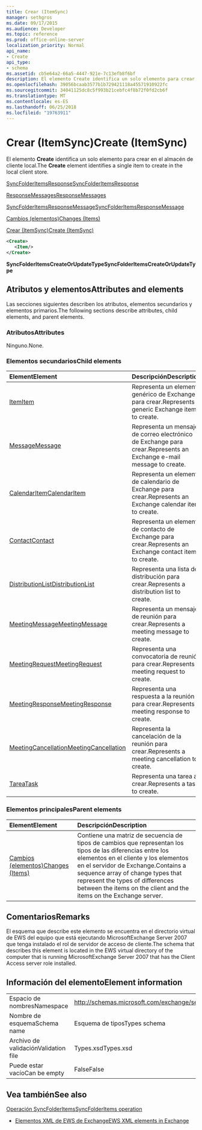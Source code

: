 ```yaml
---
title: Crear (ItemSync)
manager: sethgros
ms.date: 09/17/2015
ms.audience: Developer
ms.topic: reference
ms.prod: office-online-server
localization_priority: Normal
api_name:
- Create
api_type:
- schema
ms.assetid: cb5e64a2-66a5-4447-921e-7c13efb8f6bf
description: El elemento Create identifica un solo elemento para crear en el almacén de cliente local.
ms.openlocfilehash: 39056bcaab3577b1b729421118a45571910922fc
ms.sourcegitcommit: 34041125dc8c5f993b21cebfc4f8b72f0fd2cb6f
ms.translationtype: MT
ms.contentlocale: es-ES
ms.lasthandoff: 06/25/2018
ms.locfileid: "19763911"
---
```

# <a name="create-itemsync"></a><span data-ttu-id="7d146-103">Crear (ItemSync)</span><span class="sxs-lookup"><span data-stu-id="7d146-103">Create (ItemSync)</span></span>

<span data-ttu-id="7d146-104">El elemento **Create** identifica un solo elemento para crear en el almacén de cliente local.</span><span class="sxs-lookup"><span data-stu-id="7d146-104">The **Create** element identifies a single item to create in the local client store.</span></span> 
  
[<span data-ttu-id="7d146-105">SyncFolderItemsResponse</span><span class="sxs-lookup"><span data-stu-id="7d146-105">SyncFolderItemsResponse</span></span>](syncfolderitemsresponse.md)
  
[<span data-ttu-id="7d146-106">ResponseMessages</span><span class="sxs-lookup"><span data-stu-id="7d146-106">ResponseMessages</span></span>](responsemessages.md)
  
[<span data-ttu-id="7d146-107">SyncFolderItemsResponseMessage</span><span class="sxs-lookup"><span data-stu-id="7d146-107">SyncFolderItemsResponseMessage</span></span>](syncfolderitemsresponsemessage.md)
  
[<span data-ttu-id="7d146-108">Cambios (elementos)</span><span class="sxs-lookup"><span data-stu-id="7d146-108">Changes (Items)</span></span>](changes-items.md)
  
[<span data-ttu-id="7d146-109">Crear (ItemSync)</span><span class="sxs-lookup"><span data-stu-id="7d146-109">Create (ItemSync)</span></span>](create-itemsync.md)
  
```xml
<Create>
   <Item/>
</Create>
```

 <span data-ttu-id="7d146-110">**SyncFolderItemsCreateOrUpdateType**</span><span class="sxs-lookup"><span data-stu-id="7d146-110">**SyncFolderItemsCreateOrUpdateType**</span></span>
## <a name="attributes-and-elements"></a><span data-ttu-id="7d146-111">Atributos y elementos</span><span class="sxs-lookup"><span data-stu-id="7d146-111">Attributes and elements</span></span>

<span data-ttu-id="7d146-112">Las secciones siguientes describen los atributos, elementos secundarios y elementos primarios.</span><span class="sxs-lookup"><span data-stu-id="7d146-112">The following sections describe attributes, child elements, and parent elements.</span></span>
  
### <a name="attributes"></a><span data-ttu-id="7d146-113">Atributos</span><span class="sxs-lookup"><span data-stu-id="7d146-113">Attributes</span></span>

<span data-ttu-id="7d146-114">Ninguno.</span><span class="sxs-lookup"><span data-stu-id="7d146-114">None.</span></span>
  
### <a name="child-elements"></a><span data-ttu-id="7d146-115">Elementos secundarios</span><span class="sxs-lookup"><span data-stu-id="7d146-115">Child elements</span></span>

|<span data-ttu-id="7d146-116">**Element**</span><span class="sxs-lookup"><span data-stu-id="7d146-116">**Element**</span></span>|<span data-ttu-id="7d146-117">**Descripción**</span><span class="sxs-lookup"><span data-stu-id="7d146-117">**Description**</span></span>|
|:-----|:-----|
|[<span data-ttu-id="7d146-118">Item</span><span class="sxs-lookup"><span data-stu-id="7d146-118">Item</span></span>](item.md) <br/> |<span data-ttu-id="7d146-119">Representa un elemento genérico de Exchange para crear.</span><span class="sxs-lookup"><span data-stu-id="7d146-119">Represents a generic Exchange item to create.</span></span>  <br/> |
|[<span data-ttu-id="7d146-120">Message</span><span class="sxs-lookup"><span data-stu-id="7d146-120">Message</span></span>](message-ex15websvcsotherref.md) <br/> |<span data-ttu-id="7d146-121">Representa un mensaje de correo electrónico de Exchange para crear.</span><span class="sxs-lookup"><span data-stu-id="7d146-121">Represents an Exchange e-mail message to create.</span></span>  <br/> |
|[<span data-ttu-id="7d146-122">CalendarItem</span><span class="sxs-lookup"><span data-stu-id="7d146-122">CalendarItem</span></span>](calendaritem.md) <br/> |<span data-ttu-id="7d146-123">Representa un elemento de calendario de Exchange para crear.</span><span class="sxs-lookup"><span data-stu-id="7d146-123">Represents an Exchange calendar item to create.</span></span>  <br/> |
|[<span data-ttu-id="7d146-124">Contact</span><span class="sxs-lookup"><span data-stu-id="7d146-124">Contact</span></span>](contact.md) <br/> |<span data-ttu-id="7d146-125">Representa un elemento de contacto de Exchange para crear.</span><span class="sxs-lookup"><span data-stu-id="7d146-125">Represents an Exchange contact item to create.</span></span>  <br/> |
|[<span data-ttu-id="7d146-126">DistributionList</span><span class="sxs-lookup"><span data-stu-id="7d146-126">DistributionList</span></span>](distributionlist.md) <br/> |<span data-ttu-id="7d146-127">Representa una lista de distribución para crear.</span><span class="sxs-lookup"><span data-stu-id="7d146-127">Represents a distribution list to create.</span></span>  <br/> |
|[<span data-ttu-id="7d146-128">MeetingMessage</span><span class="sxs-lookup"><span data-stu-id="7d146-128">MeetingMessage</span></span>](meetingmessage.md) <br/> |<span data-ttu-id="7d146-129">Representa un mensaje de reunión para crear.</span><span class="sxs-lookup"><span data-stu-id="7d146-129">Represents a meeting message to create.</span></span>  <br/> |
|[<span data-ttu-id="7d146-130">MeetingRequest</span><span class="sxs-lookup"><span data-stu-id="7d146-130">MeetingRequest</span></span>](meetingrequest.md) <br/> |<span data-ttu-id="7d146-131">Representa una convocatoria de reunión para crear.</span><span class="sxs-lookup"><span data-stu-id="7d146-131">Represents a meeting request to create.</span></span>  <br/> |
|[<span data-ttu-id="7d146-132">MeetingResponse</span><span class="sxs-lookup"><span data-stu-id="7d146-132">MeetingResponse</span></span>](meetingresponse.md) <br/> |<span data-ttu-id="7d146-133">Representa una respuesta a la reunión para crear.</span><span class="sxs-lookup"><span data-stu-id="7d146-133">Represents a meeting response to create.</span></span>  <br/> |
|[<span data-ttu-id="7d146-134">MeetingCancellation</span><span class="sxs-lookup"><span data-stu-id="7d146-134">MeetingCancellation</span></span>](meetingcancellation.md) <br/> |<span data-ttu-id="7d146-135">Representa la cancelación de la reunión para crear.</span><span class="sxs-lookup"><span data-stu-id="7d146-135">Represents a meeting cancellation to create.</span></span>  <br/> |
|[<span data-ttu-id="7d146-136">Tarea</span><span class="sxs-lookup"><span data-stu-id="7d146-136">Task</span></span>](task.md) <br/> |<span data-ttu-id="7d146-137">Representa una tarea a crear.</span><span class="sxs-lookup"><span data-stu-id="7d146-137">Represents a task to create.</span></span>  <br/> |
   
### <a name="parent-elements"></a><span data-ttu-id="7d146-138">Elementos principales</span><span class="sxs-lookup"><span data-stu-id="7d146-138">Parent elements</span></span>

|<span data-ttu-id="7d146-139">**Element**</span><span class="sxs-lookup"><span data-stu-id="7d146-139">**Element**</span></span>|<span data-ttu-id="7d146-140">**Descripción**</span><span class="sxs-lookup"><span data-stu-id="7d146-140">**Description**</span></span>|
|:-----|:-----|
|[<span data-ttu-id="7d146-141">Cambios (elementos)</span><span class="sxs-lookup"><span data-stu-id="7d146-141">Changes (Items)</span></span>](changes-items.md) <br/> |<span data-ttu-id="7d146-142">Contiene una matriz de secuencia de tipos de cambios que representan los tipos de las diferencias entre los elementos en el cliente y los elementos en el servidor de Exchange.</span><span class="sxs-lookup"><span data-stu-id="7d146-142">Contains a sequence array of change types that represent the types of differences between the items on the client and the items on the Exchange server.</span></span>  <br/> |
   
## <a name="remarks"></a><span data-ttu-id="7d146-143">Comentarios</span><span class="sxs-lookup"><span data-stu-id="7d146-143">Remarks</span></span>

<span data-ttu-id="7d146-144">El esquema que describe este elemento se encuentra en el directorio virtual de EWS del equipo que está ejecutando MicrosoftExchange Server 2007 que tenga instalado el rol de servidor de acceso de cliente.</span><span class="sxs-lookup"><span data-stu-id="7d146-144">The schema that describes this element is located in the EWS virtual directory of the computer that is running MicrosoftExchange Server 2007 that has the Client Access server role installed.</span></span>
  
## <a name="element-information"></a><span data-ttu-id="7d146-145">Información del elemento</span><span class="sxs-lookup"><span data-stu-id="7d146-145">Element information</span></span>

|||
|:-----|:-----|
|<span data-ttu-id="7d146-146">Espacio de nombres</span><span class="sxs-lookup"><span data-stu-id="7d146-146">Namespace</span></span>  <br/> |http://schemas.microsoft.com/exchange/services/2006/types  <br/> |
|<span data-ttu-id="7d146-147">Nombre de esquema</span><span class="sxs-lookup"><span data-stu-id="7d146-147">Schema name</span></span>  <br/> |<span data-ttu-id="7d146-148">Esquema de tipos</span><span class="sxs-lookup"><span data-stu-id="7d146-148">Types schema</span></span>  <br/> |
|<span data-ttu-id="7d146-149">Archivo de validación</span><span class="sxs-lookup"><span data-stu-id="7d146-149">Validation file</span></span>  <br/> |<span data-ttu-id="7d146-150">Types.xsd</span><span class="sxs-lookup"><span data-stu-id="7d146-150">Types.xsd</span></span>  <br/> |
|<span data-ttu-id="7d146-151">Puede estar vacío</span><span class="sxs-lookup"><span data-stu-id="7d146-151">Can be empty</span></span>  <br/> |<span data-ttu-id="7d146-152">False</span><span class="sxs-lookup"><span data-stu-id="7d146-152">False</span></span>  <br/> |
   
## <a name="see-also"></a><span data-ttu-id="7d146-153">Vea también</span><span class="sxs-lookup"><span data-stu-id="7d146-153">See also</span></span>



[<span data-ttu-id="7d146-154">Operación SyncFolderItems</span><span class="sxs-lookup"><span data-stu-id="7d146-154">SyncFolderItems operation</span></span>](syncfolderitems-operation.md)


- [<span data-ttu-id="7d146-155">Elementos XML de EWS de Exchange</span><span class="sxs-lookup"><span data-stu-id="7d146-155">EWS XML elements in Exchange</span></span>](ews-xml-elements-in-exchange.md)

